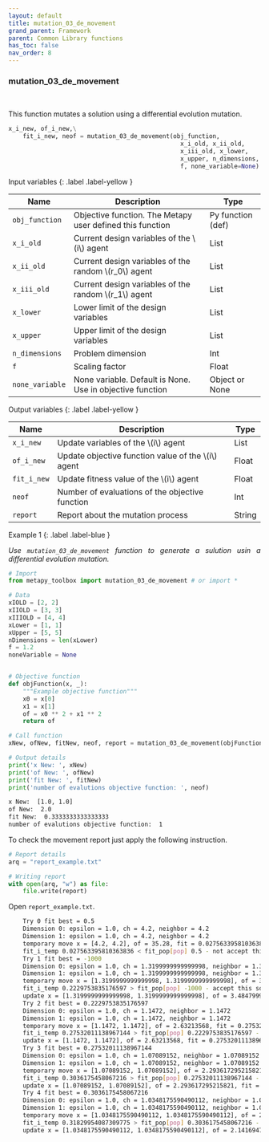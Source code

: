 ```yaml
---
layout: default
title: mutation_03_de_movement
grand_parent: Framework
parent: Common Library functions
has_toc: false
nav_order: 8
---
```


<!--Don't delete ths script-->
<script src = "https://polyfill.io/v3/polyfill.min.js?features=es6"></script>
<script id = "MathJax-script" async src="https://cdn.jsdelivr.net/npm/mathjax@3/es5/tex-mml-chtml.js"></script>
<!--Don't delete ths script-->

<h3>mutation_03_de_movement</h3>

<br>

<p align = "justify">
  This function mutates a solution using a differential evolution mutation.
</p>

```python
x_i_new, of_i_new,\
    fit_i_new, neof = mutation_03_de_movement(obj_function,
                                                x_i_old, x_ii_old,
                                                x_iii_old, x_lower,
                                                x_upper, n_dimensions,
                                                f, none_variable=None)
```

Input variables
{: .label .label-yellow }

<table style = "width:100%">
    <thead>
      <tr>
        <th>Name</th>
        <th>Description</th>
        <th>Type</th>
      </tr>
    </thead>
    <tr>
        <td><code>obj_function</code></td>
        <td>Objective function. The Metapy user defined this function</td>
        <td>Py function (def)</td>
    </tr>
    <tr>
        <td><code>x_i_old</code></td>
        <td>Current design variables of the \(i\) agent</td>
        <td>List</td>
    </tr>
    <tr>
        <td><code>x_ii_old</code></td>
        <td>Current design variables of the random \(r_0\) agent</td>
        <td>List</td>
    </tr>
    <tr>
        <td><code>x_iii_old</code></td>
        <td>Current design variables of the random \(r_1\) agent</td>
        <td>List</td>
    </tr>
    <tr>
        <td><code>x_lower</code></td>
        <td>Lower limit of the design variables</td>
        <td>List</td>
    </tr>
    <tr>
        <td><code>x_upper</code></td>
        <td>Upper limit of the design variables</td>
        <td>List</td>
    </tr>
    <tr>
        <td><code>n_dimensions</code></td>
        <td>Problem dimension</td>
        <td>Int</td>
    </tr>
    <tr>
        <td><code>f</code></td>
        <td>Scaling factor</td>
        <td>Float</td>
    </tr>
     <tr>
        <td><code>none_variable</code></td>
        <td>None variable. Default is None. Use in objective function</td>
        <td>Object or None</td>
    </tr>
</table>

Output variables
{: .label .label-yellow }

<table style = "width:100%">
    <thead>
      <tr>
        <th>Name</th>
        <th>Description</th>
        <th>Type</th>
      </tr>
    </thead>
    <tr>
        <td><code>x_i_new</code></td>
        <td>Update variables of the \(i\) agent</td>
        <td>List</td>
    </tr>
    <tr>
        <td><code>of_i_new</code></td>
        <td>Update objective function value of the \(i\) agent</td>
        <td>Float</td>
    </tr>
    <tr>
        <td><code>fit_i_new</code></td>
        <td>Update fitness value of the \(i\) agent</td>
        <td>Float</td>
    </tr>
    <tr>
        <td><code>neof</code></td>
        <td>Number of evaluations of the objective function</td>
        <td>Int</td>
    </tr>
    <tr>
        <td><code>report</code></td>
        <td>Report about the mutation process</td>
        <td>String</td>
    </tr>
</table>

Example 1
{: .label .label-blue }

<p align = "justify">
  <i>
    Use <code>mutation_03_de_movement</code> function to generate a sulution usin a differential evolution mutation.  
  </i>
</p>

```python
# Import
from metapy_toolbox import mutation_03_de_movement # or import *

# Data
xIOLD = [2, 2]
xIIOLD = [3, 3]
xIIIOLD = [4, 4]
xLower = [1, 1]
xUpper = [5, 5]
nDimensions = len(xLower)
f = 1.2
noneVariable = None


# Objective function
def objFunction(x, _):
    """Example objective function"""
    x0 = x[0]
    x1 = x[1]
    of = x0 ** 2 + x1 ** 2
    return of

# Call function
xNew, ofNew, fitNew, neof, report = mutation_03_de_movement(objFunction, xIOLD, xIIOLD, xIIIOLD, xLower, xUpper, nDimensions, f, noneVariable)

# Output details
print('x New: ', xNew)
print('of New: ', ofNew)
print('fit New: ', fitNew)
print('number of evalutions objective function: ', neof)
```

```bash
x New:  [1.0, 1.0]
of New:  2.0
fit New:  0.3333333333333333
number of evalutions objective function:  1
```

<p align = "justify">
  To check the movement report just apply the following instruction.
</p>

```python
# Report details
arq = "report_example.txt"

# Writing report
with open(arq, "w") as file:
    file.write(report)
```

<p align = "justify">
  Open <code>report_example.txt</code>. 
</p>

```bash
    Try 0 fit best = 0.5
    Dimension 0: epsilon = 1.0, ch = 4.2, neighbor = 4.2
    Dimension 1: epsilon = 1.0, ch = 4.2, neighbor = 4.2
    temporary move x = [4.2, 4.2], of = 35.28, fit = 0.027563395810363836
    fit_i_temp 0.027563395810363836 < fit_pop[pop] 0.5 - not accept this solution
    Try 1 fit best = -1000
    Dimension 0: epsilon = 1.0, ch = 1.3199999999999998, neighbor = 1.3199999999999998
    Dimension 1: epsilon = 1.0, ch = 1.3199999999999998, neighbor = 1.3199999999999998
    temporary move x = [1.3199999999999998, 1.3199999999999998], of = 3.484799999999999, fit = 0.2229753835176597
    fit_i_temp 0.2229753835176597 > fit_pop[pop] -1000 - accept this solution
    update x = [1.3199999999999998, 1.3199999999999998], of = 3.484799999999999, fit = 0.2229753835176597
    Try 2 fit best = 0.2229753835176597
    Dimension 0: epsilon = 1.0, ch = 1.1472, neighbor = 1.1472
    Dimension 1: epsilon = 1.0, ch = 1.1472, neighbor = 1.1472
    temporary move x = [1.1472, 1.1472], of = 2.63213568, fit = 0.27532011138967144
    fit_i_temp 0.27532011138967144 > fit_pop[pop] 0.2229753835176597 - accept this solution
    update x = [1.1472, 1.1472], of = 2.63213568, fit = 0.27532011138967144
    Try 3 fit best = 0.27532011138967144
    Dimension 0: epsilon = 1.0, ch = 1.07089152, neighbor = 1.07089152
    Dimension 1: epsilon = 1.0, ch = 1.07089152, neighbor = 1.07089152
    temporary move x = [1.07089152, 1.07089152], of = 2.293617295215821, fit = 0.3036175458067216
    fit_i_temp 0.3036175458067216 > fit_pop[pop] 0.27532011138967144 - accept this solution
    update x = [1.07089152, 1.07089152], of = 2.293617295215821, fit = 0.3036175458067216
    Try 4 fit best = 0.3036175458067216
    Dimension 0: epsilon = 1.0, ch = 1.0348175590490112, neighbor = 1.0348175590490112
    Dimension 1: epsilon = 1.0, ch = 1.0348175590490112, neighbor = 1.0348175590490112
    temporary move x = [1.0348175590490112, 1.0348175590490112], of = 2.1416947610323076, fit = 0.31829954087309775
    fit_i_temp 0.31829954087309775 > fit_pop[pop] 0.3036175458067216 - accept this solution
    update x = [1.0348175590490112, 1.0348175590490112], of = 2.1416947610323076, fit = 0.31829954087309775
```
